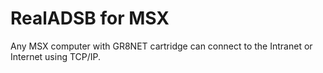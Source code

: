 # RealADSB for MSX

Any MSX computer with GR8NET cartridge can connect to the Intranet or Internet using TCP/IP.
